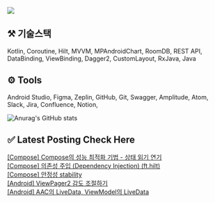 


<a href="mailto:bvegemilb@gmail.com" target="_blank"><img src="https://img.shields.io/badge/Gmail-c5221f?style=flat-square&logo=Gmail&logoColor=white"/></a>



## ⚒️ 기술스택

Kotlin, Coroutine, Hilt, MVVM, MPAndroidChart, RoomDB, REST API, DataBinding, ViewBinding, Dagger2, CustomLayout, RxJava, Java




## ⚙️ Tools

Android Studio, Figma, Zeplin, GitHub, Git, Swagger, Amplitude, Atom, Slack, Jira, Confluence, Notion,




![Anurag's GitHub stats](https://github-readme-stats.vercel.app/api?username=eunie9498&show_icons=true&theme=radical)



## ✅  Latest Posting Check Here 

[[Compose] Compose의 성능 최적화 기법 - 상태 읽기 연기](https://kong-droid.com/entry/Compose-Compose%EC%9D%98-%EC%84%B1%EB%8A%A5-%EC%B5%9C%EC%A0%81%ED%99%94-%EA%B8%B0%EB%B2%95-%EC%83%81%ED%83%9C-%EC%9D%BD%EA%B8%B0-%EC%97%B0%EA%B8%B0) <br>[[Compose] 의존성 주입 (Dependency Injection) (ft.hilt)](https://kong-droid.com/entry/Compose-%EC%9D%98%EC%A1%B4%EC%84%B1-%EC%A3%BC%EC%9E%85-Dependency-Injection-fthilt-1) <br>[[Compose] 안정성 stability](https://kong-droid.com/entry/Compose-%EC%95%88%EC%A0%95%EC%84%B1-stability) <br>[[Android] ViewPager2 감도 조절하기](https://kong-droid.com/entry/Android-ViewPager2-%EA%B0%90%EB%8F%84-%EC%A1%B0%EC%A0%88%ED%95%98%EA%B8%B0) <br>[[Android] AAC의 LiveData, ViewModel의 LiveData](https://kong-droid.com/entry/Android-AAC%EC%9D%98-LiveData-ViewModel%EC%9D%98-LiveData) <br>